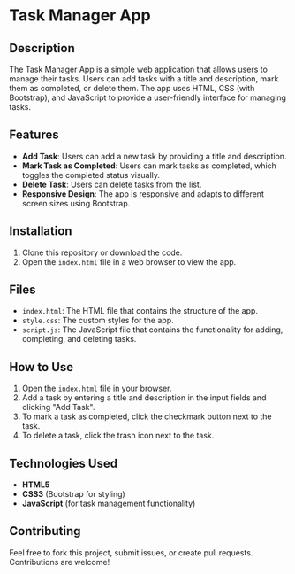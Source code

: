 # Task Manager App

## Description

The Task Manager App is a simple web application that allows users to manage their tasks. Users can add tasks with a title and description, mark them as completed, or delete them. The app uses HTML, CSS (with Bootstrap), and JavaScript to provide a user-friendly interface for managing tasks.

## Features

- **Add Task**: Users can add a new task by providing a title and description.
- **Mark Task as Completed**: Users can mark tasks as completed, which toggles the completed status visually.
- **Delete Task**: Users can delete tasks from the list.
- **Responsive Design**: The app is responsive and adapts to different screen sizes using Bootstrap.

## Installation

1. Clone this repository or download the code.
2. Open the `index.html` file in a web browser to view the app.

## Files

- `index.html`: The HTML file that contains the structure of the app.
- `style.css`: The custom styles for the app.
- `script.js`: The JavaScript file that contains the functionality for adding, completing, and deleting tasks.

## How to Use

1. Open the `index.html` file in your browser.
2. Add a task by entering a title and description in the input fields and clicking "Add Task".
3. To mark a task as completed, click the checkmark button next to the task.
4. To delete a task, click the trash icon next to the task.

## Technologies Used

- **HTML5**
- **CSS3** (Bootstrap for styling)
- **JavaScript** (for task management functionality)

## Contributing

Feel free to fork this project, submit issues, or create pull requests. Contributions are welcome!
